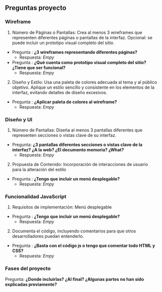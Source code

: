 ## Preguntas proyecto
### Wireframe  
1. Número de Páginas o Pantallas: Crea al menos 3 wireframes que representen diferentes páginas o pantallas de la interfaz. Opcional: se puede incluir un prototipo visual completo del sitio.  
- Pregunta : **¿3 wireframes representando diferentes páginas?**  
  - Respuesta: *Empy*
- Pregunta : **¿Qué cuenta como prototipo visual completo del sitio? ¿Tiene que ser funcional?**
  - Respuesta: *Empy*
2. Diseño y Estilo: Usa una paleta de colores adecuada al tema y al público objetivo. Aplique un estilo sencillo y consistente en los elementos de la interfaz, evitando detalles de diseño excesivos.
- Pregunta : **¿Aplicar paleta de colores al wireframe?**
  - Respuesta: *Empy*
### Diseño y UI 
1. Número de Pantallas: Diseña al menos 3 pantallas diferentes que representen secciones o vistas clave de su interfaz.
- Pregunta: **¿3 pantallas diferentes secciones o vistas clave de la interfaz? ¿A la web? ¿El documento memoria? ¿What?**
  - Respuesta: *Empy*
2. Propuesta de Contenido: Incorporación de interacciones de usuario para la alteración del estilo  
- Pregunta : **¿Tengo que incluir un menú desplegable?**
  - Respuesta: *Empy*
### Funcionalidad JavaScript  
1. Requisitos de implementación: Menú desplegable  
- Pregunta : **¿Tengo que incluir un menú desplegable?**  
  - Respuesta: *Empy*  
2. Documenta el código, incluyendo comentarios para que otros desarrolladores puedan entenderlo.  
- Pregunta : **¿Basta con el código js o tengo que comentar todo HTML y CSS?**
  - Respuesta: *Empy*  
### Fases del proyecto  
Pregunta: **¿Donde incluirlas? ¿Al final? ¿Algunas partes no han sido explicadas previamente?**  
 
